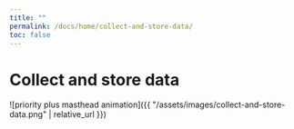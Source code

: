 ```yaml
---
title: ""
permalink: /docs/home/collect-and-store-data/
toc: false
---
```


# Collect and store data

![priority plus masthead animation]({{ "/assets/images/collect-and-store-data.png" | relative_url }})
